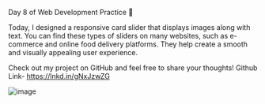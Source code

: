 Day 8 of Web Development Practice 🎉

Today, I designed a responsive card slider that displays images along with text. You can find these types of sliders on many websites, such as e-commerce and online food delivery platforms. They help create a smooth and visually appealing user experience.

Check out my project on GitHub and feel free to share your thoughts!
Github Link- https://lnkd.in/gNxJzwZG

![image](https://github.com/user-attachments/assets/4c4084cb-14ba-45f1-ba86-135be56afa12)
